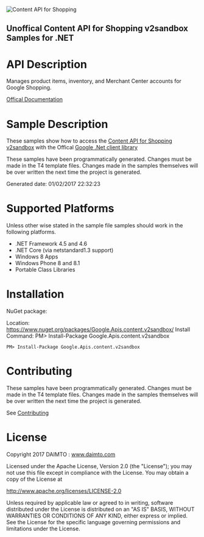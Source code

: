 ﻿![Content API for Shopping](https://www.gstatic.com/images/branding/product/1x/googleg_32dp.png)

## Unoffical Content API for Shopping v2sandbox Samples for .NET  ##

API Description
=============

Manages product items, inventory, and Merchant Center accounts for Google Shopping.

[Offical Documentation](https://developers.google.com/shopping-content)

Sample Description
=============

These samples show how to access the [Content API for Shopping v2sandbox](https://developers.google.com/shopping-content) with the Offical [Google .Net client library](https://github.com/google/google-api-dotnet-client)

These samples have been programmatically generated. Changes must be made in the T4 template files. Changes made in the samples themselves will be over written the next time the project is generated.

Generated date: 01/02/2017 22:32:23 

Supported Platforms
=================================

Unless other wise stated in the sample file samples should work in the following platforms.

* .NET Framework 4.5 and 4.6
* .NET Core (via netstandard1.3 support)
* Windows 8 Apps
* Windows Phone 8 and 8.1
* Portable Class Libraries

Installation
=================================

NuGet package:

Location: https://www.nuget.org/packages/Google.Apis.content.v2sandbox/ 
Install Command: PM>  Install-Package Google.Apis.content.v2sandbox

```
PM> Install-Package Google.Apis.content.v2sandbox
```

Contributing
=================================

These samples have been programmatically generated. Changes must be made in the T4 template files. Changes made in the samples themselves will be over written the next time the project is generated.

See [Contributing](CONTRIBUTING.md)

License
=================================

Copyright 2017 DAIMTO :  www.daimto.com

Licensed under the Apache License, Version 2.0 (the "License"); you may not use this file except in compliance with
the License. You may obtain a copy of the License at

http://www.apache.org/licenses/LICENSE-2.0

Unless required by applicable law or agreed to in writing, software distributed under the License is distributed on
an "AS IS" BASIS, WITHOUT WARRANTIES OR CONDITIONS OF ANY KIND, either express or implied. See the License for the
specific language governing permissions and limitations under the License.